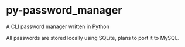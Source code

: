 # py-password_manager
A CLI password manager written in Python

All passwords are stored locally using SQLite, plans to port it to MySQL.
